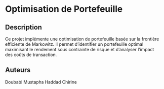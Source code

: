 # Optimisation de Portefeuille  

## Description  
Ce projet implémente une optimisation de portefeuille basée sur la frontière efficiente de Markowitz. Il permet d’identifier un portefeuille optimal maximisant le rendement sous contrainte de risque et d’analyser l’impact des coûts de transaction.  

## Auteurs   
Doubabi Mustapha
Haddad Chirine
